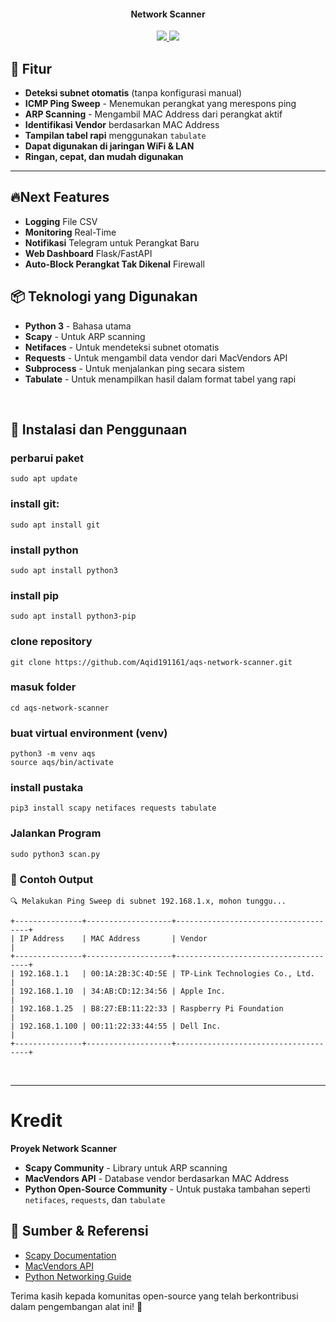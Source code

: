 </h1>

<h4 align="center">Network Scanner </h4>

<p align="center">

  <a href="http://python.org">
    <img src="https://img.shields.io/badge/python-v3-blue">
  </a>
  <a href="https://en.wikipedia.org/wiki/Linux">
    <img src="https://img.shields.io/badge/Platform-Linux-red">
  </a>

</p>

## 🚀 Fitur
- **Deteksi subnet otomatis** (tanpa konfigurasi manual)  
- **ICMP Ping Sweep** - Menemukan perangkat yang merespons ping  
- **ARP Scanning** - Mengambil MAC Address dari perangkat aktif  
- **Identifikasi Vendor** berdasarkan MAC Address  
- **Tampilan tabel rapi** menggunakan `tabulate`  
- **Dapat digunakan di jaringan WiFi & LAN**  
- **Ringan, cepat, dan mudah digunakan**  
---
## 🔥Next Features
- **Logging**  File CSV
- **Monitoring** Real-Time
- **Notifikasi** Telegram untuk Perangkat Baru
- **Web Dashboard** Flask/FastAPI
- **Auto-Block Perangkat Tak Dikenal** Firewall

## 📦 Teknologi yang Digunakan
- **Python 3** - Bahasa utama  
- **Scapy** - Untuk ARP scanning  
- **Netifaces** - Untuk mendeteksi subnet otomatis  
- **Requests** - Untuk mengambil data vendor dari MacVendors API  
- **Subprocess** - Untuk menjalankan ping secara sistem  
- **Tabulate** - Untuk menampilkan hasil dalam format tabel yang rapi  



<br>

## 🔧 Instalasi dan Penggunaan
### perbarui paket  
``` 
sudo apt update  
``` 

### install git:  
```  
sudo apt install git 
```

### install python
``` 
sudo apt install python3 
``` 
### install pip
``` 
sudo apt install python3-pip
``` 

### clone repository
``` 
git clone https://github.com/Aqid191161/aqs-network-scanner.git
``` 
### masuk folder
``` 
cd aqs-network-scanner
``` 
### buat virtual environment (venv)
```
python3 -m venv aqs
source aqs/bin/activate
```

### install pustaka
```
pip3 install scapy netifaces requests tabulate
``` 


### Jalankan Program
```
sudo python3 scan.py
``` 

### 📜 Contoh Output
```
🔍 Melakukan Ping Sweep di subnet 192.168.1.x, mohon tunggu...

+---------------+-------------------+-------------------------------------+
| IP Address    | MAC Address       | Vendor                             |
+---------------+-------------------+-------------------------------------+
| 192.168.1.1   | 00:1A:2B:3C:4D:5E | TP-Link Technologies Co., Ltd.     |
| 192.168.1.10  | 34:AB:CD:12:34:56 | Apple Inc.                         |
| 192.168.1.25  | B8:27:EB:11:22:33 | Raspberry Pi Foundation            |
| 192.168.1.100 | 00:11:22:33:44:55 | Dell Inc.                          |
+---------------+-------------------+-------------------------------------+

``` 


<br>

---
 
#  Kredit

**Proyek Network Scanner**
  
- **Scapy Community** - Library untuk ARP scanning  
- **MacVendors API** - Database vendor berdasarkan MAC Address  
- **Python Open-Source Community** - Untuk pustaka tambahan seperti `netifaces`, `requests`, dan `tabulate`  

## 🔗 Sumber & Referensi
- [Scapy Documentation](https://scapy.readthedocs.io/)
- [MacVendors API](https://macvendors.com/)
- [Python Networking Guide](https://docs.python.org/3/library/)

Terima kasih kepada komunitas open-source yang telah berkontribusi dalam pengembangan alat ini! 🚀  






